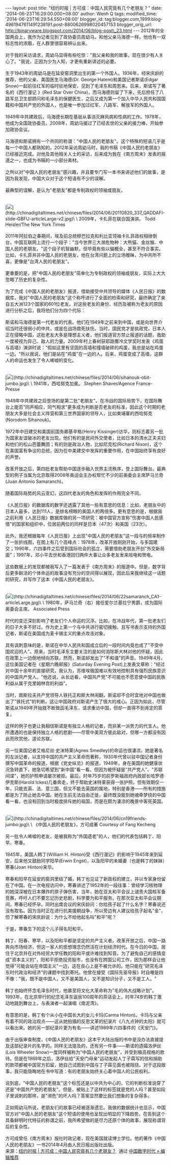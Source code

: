 --- layout: post title: "纽约时报 | 方可成：中国人民究竟有几个老朋友？"
date: '2014-06-23T16:29:00.000+08:00' author: Wenh Q tags:
modified\_time: '2014-06-23T16:29:54.550+08:00' blogger\_id:
tag:blogger.com,1999:blog-4961947611491238191.post-8800626998020457153
blogger\_orig\_url:
http://binaryware.blogspot.com/2014/06/blog-post\_23.html ---
2012年的全国两会上，我作为记者见到了政协委员周幼马。和他父亲马海德一样，他也有一双标志性的浓眉，在人群里很容易辨认出来。\
\
对于我的采访请求，周幼马显得有些吃惊："我父亲和我的故事，现在很少有人关心了。"我说，正因为少为人知，才更有重新讲述的必要。\
\
生于1943年的周幼马是在延安窑洞里出生的第一个外国人。1936年，经宋庆龄的推荐，他的父亲、美国医生马海德(Dr.
George Hatem)和美国记者斯诺(Edgar
Snow)一起前往红军的临时驻地保安，见到了毛泽东和周恩来。后来，斯诺写了著名的《西行漫记
》(Red Star Over
China)，而马海德则留了下来，先后担任了八路军总卫生部顾问和毛泽东的保健医生，之后又成为第一个加入中华人民共和国国籍和中国共产党的外国人，也是唯一参加过红军、八路军、解放军的外国人。\
\
1949年中共建政后，马海德长期在基层从事消灭麻风病和性病的工作。1978年，他成为全国政协委员。2008年，周幼马接过了已经去世的父亲的接力棒，开始参加政协会议。\
\
马海德和斯诺拥有一个共同的称谓："中国人民的老朋友"。这个特殊的短语几乎是每一个中国人都熟知的。2012年采访周幼马时，我的书稿《中国人民的老朋友》已经接近完成。对他及其他相关人士的采访，后来成为我在《南方周末》发表的报道之一，也成为书稿的一小部分素材。\
\
之所以对"中国人民的老朋友"感兴趣，并且要专门写一本书来讲述他们的故事，是因为我发现，中国大众对于这个短语有不少的误解。\
\
最典型的误解，是认为"老朋友"都是专制政权的领袖或朋友。\
\
\
[![](https://images-blogger-opensocial.googleusercontent.com/gadgets/proxy?url=http%3A%2F%2Fchinadigitaltimes.net%2Fchinese%2Ffiles%2F2014%2F06%2F20110820_337_QADDAFI-slide-GBFU-articleLarge-v2.jpg&container=blogger&gadget=a&rewriteMime=image%2F*)](http://chinadigitaltimes.net/chinese/files/2014/06/20110820_337_QADDAFI-slide-GBFU-articleLarge-v2.jpg)\
\
2009年，卡扎菲在联合国演讲。 Todd Heisler/The New York Times\
\
2011年阿拉伯之春期间，埃及前总统穆巴拉克和利比亚领袖卡扎菲政权相继倒台，中国互联网上流行一个段子："当今世界三大濒危物种：大熊猫、金丝猴、中国人民的老朋友。"这个段子机智幽默，但毕竟有些以偏概全，甚至不符合事实。比如，卡扎菲并非中国人民的老朋友，他在台湾问题上的立场暧昧，为中共所不喜，更像是"台湾人民的老朋友"。\
\
更重要的是，把"中国人民的老朋友"简单化为专制政权的领袖或朋友，实际上大大忽略了历史的复杂性。\
\
为了完成《中国人民的老朋友》报道，借助接受中共领导的媒体《人民日报》的数据库，我对"中国人民的老朋友"这个称呼进行了全面的检索和研究，最终确定了来自五大洲123个国家的601位老友。对这些老友的身份、经历及被称为老友的原因进行分析之后，我将他们分为四个代际：\
\
斯诺和马海德是第一代老友的代表。他们在1949年之前来到中国，或是向世界介绍当时还很弱小的中共，或是在战场救死扶伤。当时，国民党才是执政党，日本人正在侵略中国，这批老友大多是理想主义者，他们报道官方禁止报道的话题，救助一度被视为异己、敌人的力量。2009年村上春树获耶路撒冷文学奖时发表《鸡蛋与高墙》演讲时说："假如这里有坚固的高墙和撞墙破碎的鸡蛋，我总是站在鸡蛋一边。"所以我说，他们是站在"鸡蛋"在一边的人。后来，鸡蛋变成了高墙，这群人的命运也发生了令人唏嘘的变化。\
\
\
[![](https://images-blogger-opensocial.googleusercontent.com/gadgets/proxy?url=http%3A%2F%2Fchinadigitaltimes.net%2Fchinese%2Ffiles%2F2014%2F06%2Fsihanouk-obit-jumbo.jpg&container=blogger&gadget=a&rewriteMime=image%2F*)](http://chinadigitaltimes.net/chinese/files/2014/06/sihanouk-obit-jumbo.jpg)\
\
1941年，西哈努克加冕。 Stephen Shaver/Agence France-Presse\
\
1949年中共建政之后登场的是第二批"老朋友"。在冷战的国际局势下，在国际舞台上能否"同声相应，同气相求"更多成为判断是否老友的标准，因此这个时期的老朋友大多是社会主义阵营和第三世界国家的领导人，比如柬埔寨的西哈努克(Norodom
Sihanouk)。\
\
1972年中日建交和美国前国务卿基辛格(Henry
Kissinger)访华，则标志着另一批为国家友谊破冰的老友出现。他们有的是民间外交使者，比如日本的清水正夫夫妇和他们的松山芭蕾舞团；有的则是政治人物，比如尼克松(Richard
Nixon)，这个在美国富有争议的总统，因为在中美建交中发挥的重要作用，在中国始终享有良好的声誉。\
\
改革开放之后，第四批老友帮助中国逐步融入世界主流秩序，登上国际舞台。最典型的例子当属为北京取得2008年奥运会主办权帮忙不少的前奥委会主席萨马兰奇(Juan
Antonio Samaranch)。\
\
随着国际局势的风云变幻，这四代老友的角色和发挥的作用完全不同。\
\
《人民日报》的数据库的数字还透露了其他一些有意思的信息：比如，老朋友中的日本人最多，达到111人，是排名榜眼的美国人的两倍多。更有意思的是，根据我之前利用《人民日报》数据库做的另一项研究：被中国官方宣称"伤害中国人民感情"的国家和组织中，位居前两位的同样是日本（47次）和美国（23次）。\
\
此外，我还根据每年《人民日报》上出现"中国人民的老朋友"这一段与的频率制作了一张折线图，在图上有几个高峰点：1978年，改革开放刚刚开始，与多国建交；1990年，六四事件之后受到国际社会的孤立，需要借助老朋友开创"外交新局面"；1997年，邓小平去世和香港回归两件大事让众多老友发来唁电和贺电。\
\
这些数据上的发现都被我写入了一篇发表于《南方周末》的报道中。但是，数字背后更多鲜活的个体命运的故事没有充分的空间得以展现，因此后来我继续这一话题的研究，并写作了这本《中国人民的老朋友》。\
\
\
[![](https://images-blogger-opensocial.googleusercontent.com/gadgets/proxy?url=http%3A%2F%2Fchinadigitaltimes.net%2Fchinese%2Ffiles%2F2014%2F06%2F22samaranch_CA1-articleLarge.jpg&container=blogger&gadget=a&rewriteMime=image%2F*)](http://chinadigitaltimes.net/chinese/files/2014/06/22samaranch_CA1-articleLarge.jpg)\
\
1980年，萨马兰奇（右）接任爱尔兰基拉宁男爵，成为国际奥委会主席。
Associated Press\
\
时代的变迁深刻影响了老友们个人命运的沉浮。比如，在冷战年代，第一批老友们的日子大多不好过。作为史上第一个与中共进行密切接触，且写书表示支持的外国记者，斯诺在美国成为麦卡锡主义的重点攻击对象。\
\
具有讽刺意味的是，斯诺在中华人民共和国成立后的一段时间内竟也成了"不受中国欢迎的人"。原来，当时毛泽东主要关注的是如何消除斯大林对他的怀疑，因此在政策上一边倒地倾向苏联。然而，斯诺却发出了"不和谐"的声音。1949年4月，这位美国记者在《星期六晚邮报》(Saturday
Evening
Post)上发表文章称："经过对中国十余年的直接研究，我认为，苏维埃俄国难以有效地控制具有强烈民族意识的中国共产党人。"他还说，从长远看，中国共产党"不可能也不愿意使中国的民族利益从属于克里姆林宫的利益"。\
\
当时，南斯拉夫共产党领导人铁托正和斯大林闹翻，斯诺却不合时宜地对中国也做出了"铁托式"的判断。这让中国政府对斯诺产生了很大的戒心。正因为如此，尽管斯诺从1949年开始就不断致函毛泽东，请求重访中国，但却一直得不到肯定的答复。\
\
这样的例子也更让我相信斯诺是有独立人格的记者，而非某一派势力的代言人。他所遭遇的也是保持独立人格的悲剧——尽管中美双方彼此敌对，但哪一方都没有因此而欣赏他，遑论苏联。\
\
另一位美国记者艾格尼丝·史沫特莱(Agnes
Smedley)的命运也很凄凉。她是著名的左派记者，以支持中国的共产主义革命而著称，1930年代曾以驻中国记者身份撰写中国革命的报道。根据《党史纵览》的报道，1949年，身在美国的她健康状况急转直下，她急切希望到"新中国"看一看。但因为被怀疑是"共产党人"、"苏联间谍"，她的护照申请屡次被拒。最后，时年75岁的前罗斯福政府内政部长哈罗德·伊克斯(Harold
Ickes)几番奔走，终于帮助史沫特莱获得一张护照，但有效期仅一年，只能去英、法、意三国，但又不能去英国的属地，特别是香港——所有的措施都是为了防止她去中国。她在生前无法自由迁徙，最终既没能到她魂牵梦绕的中国看一看，也没有回到当时极度排斥她的祖国，而是在颇为凄凉的晚景中客死英国。\
\
\
[![](https://images-blogger-opensocial.googleusercontent.com/gadgets/proxy?url=http%3A%2F%2Fchinadigitaltimes.net%2Fchinese%2Ffiles%2F2014%2F06%2Fcn19friends-jumbo.jpg&container=blogger&gadget=a&rewriteMime=image%2F*)](http://chinadigitaltimes.net/chinese/files/2014/06/cn19friends-jumbo.jpg)\
\
《中国人民的老朋友》，方可成著 Courtesy of Fang Kecheng\
\
另一批令人唏嘘的老友，是被我称为"外国遗老"的人，他们的代表包括韩丁、阳早、寒春。\
\
1945年，美国人韩丁(William H.
Hinton)受《西行漫记》的影响于1945年来到延安，后来他又鼓励同学阳早(Erwin
Engst)，以及阳早的未婚妻（也是韩丁的妹妹）寒春(Joan Hinton)来华。\
\
寒春和阳早在延安的窑洞里结了婚，韩丁也见证了新政权的建立，并以专家身份留在了中国。在一次电视访问中，寒春讲述了1952年的一段往事：曾经学习核物理的她深深被在日本爆炸的原子弹伤害，当年，她在亚太和平会议上谴责大国核军备竞赛，呼吁人们不要忘记历史悲剧，科学要为和平服务。在那次亚太和平会议期间，寒春已经怀孕。同时出席会议的宋庆龄问：你给孩子起了什么名字？寒春说还没有取名。因为当时正在进行抗美援朝战争，所以旁边有人建议给孩子起名"金"，但了解寒春的宋庆龄说：为什么不给他起名叫"和平"呢？\
\
于是，寒春生下的这个儿子得名阳和平。\
\
韩丁、阳春、寒早，以及阳和平都是坚定的共产主义者。改革开放之后，中国一路奔向市场经济，但这一家人的思想理念仍然活在计划经济时代。在今日的中国，居住于北京并在对外经贸大学任教的阳和平或许难找到知音。为了避免自己的感情变成"资本主义的"，阳和平拒绝投资股市，也没有在跨国公司工作，因为那样会让他觉得"可能会站在帝国主义"一边，这在良心上是不被允许的。他只能在"研究毛泽东时代政治和经济"的课题中找到寄托。他曾在接受《国际先驱导报》时自嘲是四不像："我，既不是中国人，又不是美国人，又不是知识分子，又不是工人。"\
\
韩丁也始终怀念毛泽东时代，他甚至将文化大革命称为"毛的伟大战略计划"。1993年，在北京举行的纪念毛泽东诞辰100周年的茶话会上，时年74岁的韩丁激动地跳到舞台上，与表演者一起演唱《南泥湾》。\
\
有意思的是，韩丁有个从小在中国长大的女儿卡玛(Carma
Hinton)。卡玛与父亲有着不同的政治观点——这从她拍摄的反思文革的纪录片《八九点钟的太阳》就可以看出来。她的另一部纪录片更为有名——讲述1989年六四事件的《天安门》。\
\
由于出版审查制度，《中国人民的老朋友》这本于大陆出版的书中是没办法直接提及这部纪录片的名字的。同样无法提及的，还有另一件事——斯诺的遗孀洛伊丝(Lois
Wheeler
Snow)一度同样被称为"中国人民的老朋友"，并受到极高规格的款待。但是在1989年之后，洛伊丝给"天安门母亲"运动发起人丁子霖写的信和捐助的款项都被中国官方扣留，她自己试图到中国与丁子霖见面也被阻挠。对于这段故事，我只能隐晦地在书中写道：有的老朋友始终关心着中国人的公民权利。\
\
说到底，"中国人民的老朋友"这个标签还是以中共为中心的，它的判断标准说穿了还是"中国共产党的老朋友"。但是，被贴上了这样的标签就是党的人吗？甚至如段子里讽刺的那样，是"濒危"的坏人吗？答案显然要比我们想象的复杂得多。\
\
正如周幼马所说，老朋友们的故事已经被逐渐遗忘。我做的数据统计也显示，中国官方对"中国人民的老朋友"这个短语的使用也呈现出明显的下降趋势。在告别这个具备鲜明时代特征的称谓之前，我所希望做的是尽力还原个体的故事，展现称谓背后的复杂性。\
\
方可成曾任《南方周末》报社时政记者，现在美国就读博士学位。他的著作《中国人民的老朋友》一书2014年4月由人民日报出版社出版。
\
来源：[纽约时报 |
方可成：中国人民究竟有几个老朋友？](http://feedproxy.google.com/~r/chinagfwblog/~3/BkBPIEB4SFI/)  通过 [中国数字时代
»
编辑推荐](http://pipes.yahoo.com/pipes/pipe.info?_id=4ebbe79f06d4342d785a0cab9913dc0c)
